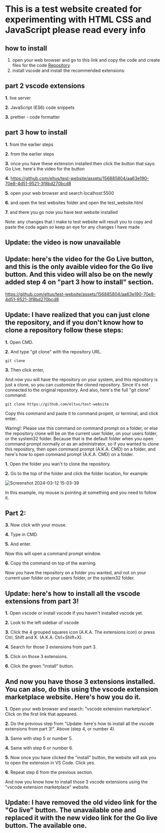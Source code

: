# This is a test website created for experimenting with HTML CSS and JavaScript please read every info

## how to install
1. open your web browser and go to this link and copy the code and create files for the code [Repository](https://github.com/eltus/test-website)
2. install vscode and install the recommended extensions:

## part 2 vscode extensions
**1.** live server

**2.** JavaScript (ES6) code snippets

**3.** prettier - code formatter


## part 3 how to install
**1.** from the earlier steps

**2.** from the earlier steps

**3.** once you have these extension installed then click the button that says: Go Live.
here's the video for the button

**4.** https://github.com/eltus/test-website/assets/156885804/aa63e190-70e8-4d51-9521-3f8bd270bcd8

**5.** open your web browser and search localhost:5500

**6.** and open the test websites folder and open the test_website.html

**7.** and there you go now you have test website installed

Note: any changes that I make to test website will result you to copy and paste the code again so keep an eye for any changes I have made


## Update: the video is now unavailable

## Update: here's the video for the Go Live button, and this is the only avaible video for the Go live button. And this video will also be on the newly added step 4 on "part 3 how to install" section.


https://github.com/eltus/test-website/assets/156885804/aa63e190-70e8-4d51-9521-3f8bd270bcd8

## Update: I have realized that you can just clone the repository, and if you don't know how to clone a repository follow these steps:
**1.** Open CMD.

**2.** And type "git clone" with the repository URL.
```
git clone
```
**3.** Then click enter,

And now you will have the repository on your system, and this repository is just a clone, so you can customize the cloned repository. Since it's not connected to the original repository. And also, here's the full "git clone" command:
```
git clone https://github.com/eltus/test-website
```
Copy this command and paste it to command propmt, or terminal, and click enter.

Waring!: Please use this command on command prompt on a folder, or else the repository clone will be on the current user folder, on your users folder, or the system32 folder. Because that is the default folder when you open command prompt normally or as an administrator, so if you wanted to clone this repository, then open command prompt (A.K.A. CMD) on a folder, and here's how to open command prompt (A.K.A. CMD) on a folder.

**1.** Open the folder you wan't to clone the repository.

**2.** Go to the top of the folder and click the folder location, for example:

![Screenshot 2024-03-12 15-03-39](https://github.com/eltus/test-website/assets/156885804/79346e28-3631-4948-876f-145c2ee2e260)

In this example, my mouse is pointing at something and you need to follow it.

## Part 2:
**3.** Now click with your mouse.

**4.** Type in CMD.

**5.** And enter.

Now this will open a command prompt window.

**6.** Copy the command on top of the warning.

Now you have the repository on a folder you wanted, and not on your current user folder on your users folder, or the system32 folder.
## Update: here's how to install all the vscode extensions from part 3!
**1.** Open vscode or install vscode if you haven't 
installed vscode yet.

**2.** Look to the left sidebar of vscode

**3.** Click the 4 grouped squares icon (A.K.A. The extensions icon) or press Ctrl, Shift and X. (A.K.A. Ctrl+Shift+X).

**4.** Search for those 3 extensions from part 3.

**5.** Click on those 3 extensions.

**6.** Click the green "install" button.

## And now you have those 3 extensions installed. You can also, do this using the vscode extension marketplace website. Here's how you do it.

**1.** Open your web browser and search: "vscode extension marketplace". Click on the first link that appeared.

**2.** Do the previous step from "Update: here's how to install all the vscode extensions from part 3!". Above (step 4, or number 4).

**3.** Same with step 5 or number 5.

**4.** Same with step 6 or number 6.

**5.** Now once you have clicked the "install" button, the website will ask you to open the extension in VS Code. Click yes.

**6.** Repeat step 6 from the previous section.

And now you know how to install those 3 vscode extensions using the "vscode extension marketplace" website.
## Update: I have removed the old video link for the "Go live" button. The unavailable one and replaced it with the new video link for the Go live button. The available one.